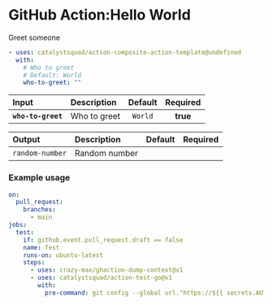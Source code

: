 <!-- start title -->

# GitHub Action:Hello World

<!-- end title -->
<!-- start description -->

Greet someone

<!-- end description -->
<!-- start contents -->
<!-- end contents -->
<!-- start usage -->

```yaml
- uses: catalystsquad/action-composite-action-template@undefined
  with:
    # Who to greet
    # Default: World
    who-to-greet: ""
```

<!-- end usage -->
<!-- start inputs -->

| **Input**          | **Description** | **Default** | **Required** |
| :----------------- | :-------------- | :---------: | :----------: |
| **`who-to-greet`** | Who to greet    |   `World`   |   **true**   |

<!-- end inputs -->
<!-- start outputs -->

| **Output**      | **Description** | **Default** | **Required** |
| :-------------- | :-------------- | ----------- | ------------ |
| `random-number` | Random number   |             |              |

<!-- end outputs -->
<!-- start examples -->

### Example usage

```yaml
on:
  pull_request:
    branches:
      - main
jobs:
  test:
    if: github.event.pull_request.draft == false
    name: Test
    runs-on: ubuntu-latest
    steps:
      - uses: crazy-max/ghaction-dump-context@v1
      - uses: catalystsquad/action-test-go@v1
        with:
          pre-command: git config --global url."https://${{ secrets.AUTOMATION_PAT }}@github.com".insteadOf "https://github.com"
```

<!-- end examples -->
<!-- start [.github/ghdocs/examples/] -->
<!-- end [.github/ghdocs/examples/] -->

